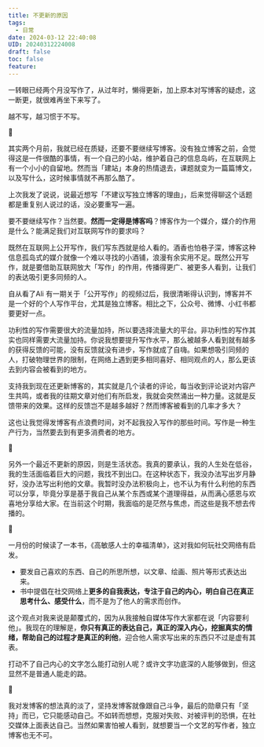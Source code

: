 ```yaml
---
title: 不更新的原因
tags:
  - 日常
date: 2024-03-12 22:40:08
UID: 20240312224008
draft: false
toc: false
feature:
---
```


一转眼已经两个月没写作了，从过年时，懒得更新，加上原本对写博客的疑虑，这一断更，就很难再坐下来写了。

越不写，越习惯于不写。

🌲

其实两个月前，我就已经在质疑，还要不要继续写博客。没有独立博客之前，会觉得这是一件很酷的事情，有一个自己的小站，维护着自己的信息岛屿，在互联网上有一个小小的自留地。然而当「建站」本身的热情退去，课题就变为一篇篇博文，以及写什么，这时候事情就不再那么酷了。
<!--more-->

上次我发了说说，说最近想写「不建议写独立博客的理由」，后来觉得聊这个话题都是重复别人说过的话，没必要重写一遍。

要不要继续写作？当然要。**然而一定得是博客吗**？博客作为一个媒介，媒介的作用是什么？能满足我们对互联网写作的要求吗？

既然在互联网上公开写作，我们写东西就是给人看的。酒香也怕巷子深，博客这种信息孤岛式的媒介就像一个难以寻找的小酒铺，浪漫有余实用不足。既然公开写作，就是要借助互联网放大「写作」的作用，传播得更广、被更多人看到，让我们的表达吸引更多同频的人。

自从看了Ali 有一期关于「公开写作」的视频过后，我很清晰得认识到，博客并不是一个好的个人写作平台，尤其是独立博客。相比之下，公众号、微博、小红书都要更好一点。

功利性的写作需要很大的流量加持，所以要选择流量大的平台。非功利性的写作其实也同样需要大流量加持。你说我想要提升写作水平，那么被越多人看到就有越多的获得反馈的可能，没有反馈就没有进步，写作就成了自嗨。如果想吸引同频的人，打破物理世界的限制，在网络上遇到更多相同喜好、相同观点的人，那么更该去到内容会被看到的地方。

支持我到现在还更新博客的，其实就是几个读者的评论，每当收到评论说对内容产生共鸣，或者我的往期文章对他们有所启发，我就会突然涌出一种力量。这就是反馈带来的效果。这样的反馈岂不是越多越好？然而博客被看到的几率才多大？

这也让我觉得发博客有点浪费时间，对不起我投入写作的那些时间。写作是一种生产行为，当然要去到有更多消费者的地方。

🌲

另外一个最近不更新的原因，则是生活状态。我真的要承认，我的人生处在低谷，我的生活面临着巨大的问题，我找不到出口。在这种状态下，我没办法写出岁月静好，没办法写出利他的文章。我暂时没办法积极向上，也不认为有什么利他的东西可以分享，毕竟分享是基于我自己从某个东西或某个道理得益，从而满心感恩与欢喜地分享给大家。在当前这个时期，我面临的是茫然与焦虑，而这些是我不想去传播的。

🌲

一月份的时候读了一本书，《高敏感人士的幸福清单》，这对我如何玩社交网络有启发。
- 要发自己喜欢的东西、自己的所思所想，以文章、绘画、照片等形式表达出来。
- 书中提倡在社交网络上**更多的自我表达，专注于自己的内心，明白自己在真正思考什么、感受什么**，而不是为了他人的需求而创作。

这个观点对我来说是颠覆式的，因为从我接触自媒体写作大家都在说「内容要利他」。我现在的理解是，**你只有真正的表达自己，真正的深入内心，挖掘真实的情绪，帮助自己的过程才是真正的利他**，迎合他人需求写出来的东西只不过是虚有其表。

打动不了自己内心的文字怎么能打动别人呢？或许文字功底深的人能够做到，但这显然不是普通人能走的路。

🌲

我对发博客的想法真的淡了，坚持发博客就像跟自己斗争，最后的勋章只有「坚持」而已，它只能感动自己。不如转而想想，克服对失败、对被评判的恐惧，在社交媒体上面表达自己。当然如果害怕被人看到，就想要当一个文艺的写作者，独立博客也无不可。

